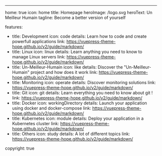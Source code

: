 ---
home: true
icon: home
title: Homepage
heroImage: /logo.svg
heroText: Un Meilleur Humain
tagline: Become a better version of yourself

features:
  - title: Development
    icon: code
    details: Learn how to code and create powerfull applications
    link: https://vuepress-theme-hope.github.io/v2/guide/markdown/
  - title: Linux
    icon: linux
    details: Learn anything you need to know to manage Linux servers
    link: https://vuepress-theme-hope.github.io/v2/guide/markdown/
  - title: Un-Meilleur-Humain
    icon: like
    details: Discover the "Un-Meilleur-Humain" project and how does it work
    link: https://vuepress-theme-hope.github.io/v2/guide/markdown/
  - title: Monitoring
    icon: operate
    details: Discover monitoring solutions 
    link: https://vuepress-theme-hope.github.io/v2/guide/markdown/
  - title: Git
    icon: git
    details: Learn everything you need to know about git !
    link: https://vuepress-theme-hope.github.io/v2/guide/markdown/
  - title: Docker
    icon: workingDirectory
    details: Launch your application using docker and docker-compose
    link: https://vuepress-theme-hope.github.io/v2/guide/markdown/
  - title: Kubernetes
    icon: module
    details: Deploy your application in a Kubernetes cluster
    link: https://vuepress-theme-hope.github.io/v2/guide/markdown/
  - title: Others
    icon: study
    details: A lot of different topics
    link: https://vuepress-theme-hope.github.io/v2/guide/markdown/
    

copyright: true